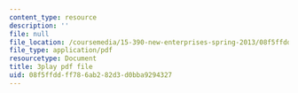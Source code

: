 ```yaml
---
content_type: resource
description: ''
file: null
file_location: /coursemedia/15-390-new-enterprises-spring-2013/08f5ffddff786ab282d3d0bba9294327_cKJ0Bx3N2tQ.pdf
file_type: application/pdf
resourcetype: Document
title: 3play pdf file
uid: 08f5ffdd-ff78-6ab2-82d3-d0bba9294327
---
```

